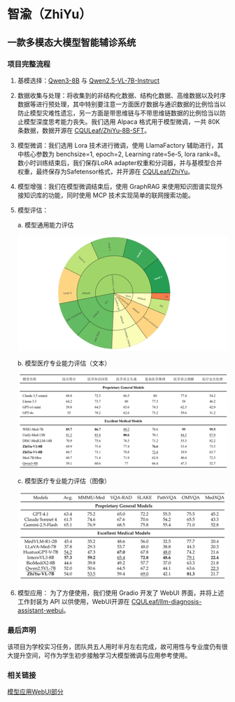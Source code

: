# 智渝（ZhiYu）

## 一款多模态大模型智能辅诊系统

### 项目完整流程

1. 基模选择：[Qwen3-8B](https://huggingface.co/Qwen/Qwen3-8B) 与 [Qwen2.5-VL-7B-Instruct](https://huggingface.co/Qwen/Qwen2.5-VL-7B-Instruct)
2. 数据收集与处理：将收集到的非结构化数据、结构化数据、高维数据以及时序数据等进行预处理，其中特别要注意一方面医疗数据与通识数据的比例恰当以防止模型灾难性遗忘，另一方面是带思维链与不带思维链数据的比例恰当以防止模型深度思考能力丧失。我们选用 Alpaca 格式用于模型微调，一共 80K 条数据，数据开源在 [CQULeaf/ZhiYu-8B-SFT](https://huggingface.co/datasets/CQULeaf/ZhiYu-8B-SFT)。
3. 模型微调：我们选用 Lora 技术进行微调，使用 LlamaFactory 辅助进行，其中核心参数为 benchsize=1, epoch=2, Learning rate=5e-5, lora rank=8。数小时训练结束后，我们保存LoRA adapter权重和分词器，并与基模型合并权重，最终保存为Safetensor格式，并开源在 [CQULeaf/ZhiYu](https://huggingface.co/CQULeaf/ZhiYu)。
4. 模型增强：我们在模型微调结束后，使用 GraphRAG 来使用知识图谱实现外接知识库的功能，同时使用 MCP 技术实现简单的联网搜索功能。
5. 模型评估：

   a. 模型通用能力评估

    ![模型通用能力评估](image/general-eval.png)

    b. 模型医疗专业能力评估（文本）

    ![模型医疗专业能力评估（文本）](image/medtext-eval.png)

    c. 模型医疗专业能力评估（图像）

    ![模型医疗专业能力评估（图像）](image/medimage-eval.png)
6. 模型应用：
为了方便使用，我们使用 Gradio 开发了 WebUI 界面，并将上述工作封装为 API 以供使用，WebUI开源在 [CQULeaf/llm-diagnosis-assistant-webui](https://github.com/CQULeaf/llm-diagnosis-assistant-webui)。

### 最后声明

该项目为学校实习任务，团队共五人用时半月左右完成，故可用性与专业度仍有很大提升空间，可作为学生初步接触学习大模型微调与应用参考使用。

### 相关链接

[模型应用WebUI部分](https://github.com/CQULeaf/llm-diagnosis-assistant-webui)